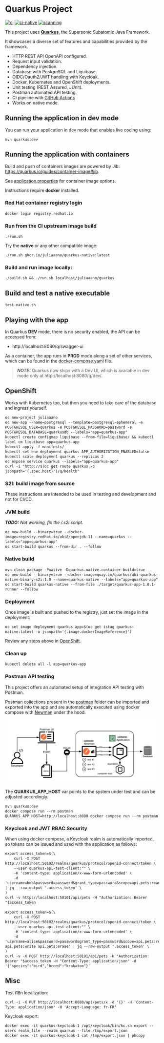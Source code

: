 # Quarkus Project

[![ci](https://github.com/juliaaano/quarkus/actions/workflows/ci.yml/badge.svg)](https://github.com/juliaaano/quarkus/actions/workflows/ci.yml)
[![ci-native](https://github.com/juliaaano/quarkus/actions/workflows/ci-native.yml/badge.svg)](https://github.com/juliaaano/quarkus/actions/workflows/ci-native.yml)
[![scanning](https://github.com/juliaaano/quarkus/actions/workflows/scanning.yml/badge.svg)](https://github.com/juliaaano/quarkus/actions/workflows/scanning.yml)

This project uses [**Quarkus**](https://quarkus.io/), the Supersonic Subatomic Java Framework.

It showcases a diverse set of features and capabilities provided by the framework.

* HTTP REST API OpenAPI configured.
* Request input validation.
* Dependency injection.
* Database with PostgreSQL and Liquibase.
* OIDC/Oauth2/JWT handling with Keycloak.
* Docker, Kubernetes and OpenShift deployments.
* Unit testing (REST Assured, JUnit).
* Postman automated API testing.
* CI pipeline with [GitHub Actions](./github/workflows/ci.yml)
* Works on native mode.

## Running the application in dev mode

You can run your application in dev mode that enables live coding using:
```
mvn quarkus:dev
```

## Running the application with containers

Build and push of containers images are powered by Jib: https://quarkus.io/guides/container-image#jib.

See [application.properties](./src/main/resources/application.properties) for container image options.

Instructions require **docker** installed.

### Red Hat container registry login
```
docker login registry.redhat.io
```

### Run from the CI upstream image build
```
./run.sh
```
Try the **native** or any other compatible image:
```
./run.sh ghcr.io/juliaaano/quarkus-native:latest
```

### Build and run image locally:
```
./build.sh && ./run.sh localhost/juliaaano/quarkus
```

## Build and test a native executable

```
test-native.sh
```

## Playing with the app

In Quarkus **DEV** mode, there is no security enabled, the API can be accessed from:

* http://localhost:8080/q/swagger-ui

As a container, the app runs in **PROD** mode along a set of other services, which can be found in the [docker-compose.yaml](./docker-compose.yaml) file.

> **_NOTE:_**  Quarkus now ships with a Dev UI, which is available in dev mode only at http://localhost:8080/q/dev/.

## OpenShift

Works with Kubernetes too, but then you need to take care of the database and ingress yourself.

```
oc new-project juliaaano
oc new-app --name=postgresql --template=postgresql-ephemeral -e POSTGRESQL_USER=quarkus -e POSTGRESQL_PASSWORD=password -e POSTGRESQL_DATABASE=quarkusdb --labels="app=quarkus-app"
kubectl create configmap liquibase --from-file=liquibase/ && kubectl label cm liquibase app=quarkus-app
kubectl apply -f manifests/
kubectl set env deployment quarkus APP_AUTHORIZATION_ENABLED=false
kubectl scale deployment quarkus --replicas 2
oc expose service quarkus --labels="app=quarkus-app"
curl -i "http://$(oc get route quarkus -o jsonpath='{.spec.host}')/q/health"
```

### S2I: build image from source

These instructions are intended to be used in testing and development and not for CI/CD.

### JVM build

_**TODO:** Not working, fix the /.s2i script._

```
oc new-build --binary=true --docker-image=registry.redhat.io/ubi8/openjdk-11 --name=quarkus --labels="app=quarkus-app"
oc start-build quarkus --from-dir . --follow
```

### Native build

```
mvn clean package -Pnative -Dquarkus.native.container-build=true
oc new-build --binary=true --docker-image=quay.io/quarkus/ubi-quarkus-native-binary-s2i:1.0 --name=quarkus-native --labels="app=quarkus-app"
oc start-build quarkus-native --from-file ./target/quarkus-app-1.0.1-runner --follow
```

### Deployment

Once image is built and pushed to the registry, just set the image in the deployment:

```
oc set image deployment quarkus app=$(oc get istag quarkus-native:latest -o jsonpath='{.image.dockerImageReference}')
```

Review any steps above in [OpenShift](#OpenShift).

### Clean up

```
kubectl delete all -l app=quarkus-app
```

### Postman API testing

This project offers an automated setup of integration API testing with Postman.

Postman collections present in the [postman](./postman) folder can be imported and exported into the app and are automatically executed using docker compose with [Newman](https://github.com/postmanlabs/newman) under the hood.

![Postman API Testing with Newman](./postman-api-testing-newman.png )

The **QUARKUS_APP_HOST** var points to the system under test and can be adjusted accordingly.

```
mvn quarkus:dev
docker compose run --rm postman
QUARKUS_APP_HOST=http://localhost:8080 docker compose run --rm postman
```

### Keycloak and JWT RBAC Security

When using docker compose, a Keycloak realm is automatically imported, so tokens can be issued and used with the application as follows:

```
export access_token=$(\
    curl -X POST http://localhost:50102/realms/quarkus/protocol/openid-connect/token \
    --user quarkus-api-test-client:"" \
    -H 'content-type: application/x-www-form-urlencoded' \
    -d 'username=bob&password=password&grant_type=password&scope=api.pets:read' | jq --raw-output '.access_token' \
)
curl -v http://localhost:50101/api/pets -H "Authorization: Bearer "$access_token

export access_token=$(\
    curl -X POST http://localhost:50102/realms/quarkus/protocol/openid-connect/token \
    --user quarkus-api-test-client:"" \
    -H 'content-type: application/x-www-form-urlencoded' \
    -d 'username=alice&password=password&grant_type=password&scope=api.pets:read api.pets:write api.pets:erase' | jq --raw-output '.access_token' \
)
curl -v -X POST http://localhost:50101/api/pets -H "Authorization: Bearer "$access_token -H "Content-Type: application/json" -d '{"species":"bird","breed":"krakatoo"}'
```

## Misc

Test i18n localization:

```
curl -i -X PUT http://localhost:8080/api/pets/x -d '{}' -H 'Content-Type: application/json' -H 'Accept-Language: fr-FR'
```

Keycloak export:

```
docker exec -it quarkus-keycloak-1 /opt/keycloak/bin/kc.sh export --users realm_file --realm quarkus --file /tmp/export.json
docker exec -it quarkus-keycloak-1 cat /tmp/export.json | pbcopy
```
